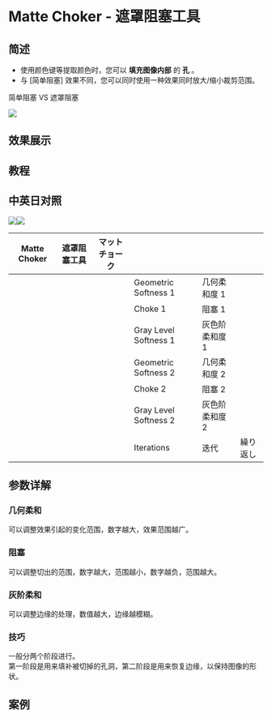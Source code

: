 # Matte Choker - 遮罩阻塞工具

## 简述

- 使用颜色键等提取颜色时，您可以 **填充图像内部** 的 **孔** 。
- 与 [简单阻塞] 效果不同，您可以同时使用一种效果同时放大/缩小裁剪范围。

简单阻塞 VS 遮罩阻塞

![](https://cdn.yuelili.com/20211225221709.png)

## 效果展示

## 教程

## 中英日对照

![](https://mir.yuelili.com/wp-content/uploads/user/AE/effects/AE-Effects-Matte-Matte_Choker.png)![](https://mir.yuelili.com/wp-content/uploads/user/AE/effects/AE-Effects-Matte-Matte_Choker_cn.png)

| Matte Choker | 遮罩阻塞工具 | マットチョーク |                       |                |          |
| ------------ | ------------ | -------------- | --------------------- | -------------- | -------- |
|              |              |                | Geometric Softness 1  | 几何柔和度 1   |          |
|              |              |                | Choke 1               | 阻塞 1         |          |
|              |              |                | Gray Level Softness 1 | 灰色阶柔和度 1 |          |
|              |              |                | Geometric Softness 2  | 几何柔和度 2   |          |
|              |              |                | Choke 2               | 阻塞 2         |          |
|              |              |                | Gray Level Softness 2 | 灰色阶柔和度 2 |          |
|              |              |                | Iterations            | 迭代           | 繰り返し |

## 参数详解

### 几何柔和

可以调整效果引起的变化范围，数字越大，效果范围越广。

### 阻塞

可以调整切出的范围，数字越大，范围越小，数字越负，范围越大。

### 灰阶柔和

可以调整边缘的处理，数值越大，边缘越模糊。

### 技巧

一般分两个阶段进行。  
第一阶段是用来填补被切掉的孔洞，第二阶段是用来恢复边缘，以保持图像的形状。

## 案例
